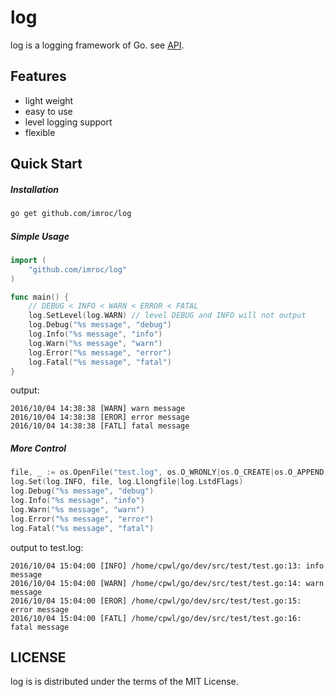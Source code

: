 log
==============
log is a logging framework of Go. see [API](https://godoc.org/github.com/imroc/log).

## Features
 * light weight
 * easy to use
 * level logging support
 * flexible

## Quick Start

##### Installation
``` sh
go get github.com/imroc/log
```
##### Simple Usage
``` go
import (
	"github.com/imroc/log"
)

func main() {
    // DEBUG < INFO < WARN < ERROR < FATAL
    log.SetLevel(log.WARN) // level DEBUG and INFO will not output
	log.Debug("%s message", "debug")
	log.Info("%s message", "info")
	log.Warn("%s message", "warn")
	log.Error("%s message", "error")
	log.Fatal("%s message", "fatal")
}
```
output:
``` 
2016/10/04 14:38:38 [WARN] warn message
2016/10/04 14:38:38 [EROR] error message
2016/10/04 14:38:38 [FATL] fatal message
```
##### More Control
``` go
file, _ := os.OpenFile("test.log", os.O_WRONLY|os.O_CREATE|os.O_APPEND, 0666)
log.Set(log.INFO, file, log.Llongfile|log.LstdFlags)
log.Debug("%s message", "debug")
log.Info("%s message", "info")
log.Warn("%s message", "warn")
log.Error("%s message", "error")
log.Fatal("%s message", "fatal")
```
output to test.log:
```
2016/10/04 15:04:00 [INFO] /home/cpwl/go/dev/src/test/test.go:13: info message
2016/10/04 15:04:00 [WARN] /home/cpwl/go/dev/src/test/test.go:14: warn message
2016/10/04 15:04:00 [EROR] /home/cpwl/go/dev/src/test/test.go:15: error message
2016/10/04 15:04:00 [FATL] /home/cpwl/go/dev/src/test/test.go:16: fatal message
```
## LICENSE
log is is distributed under the terms of the MIT License.
